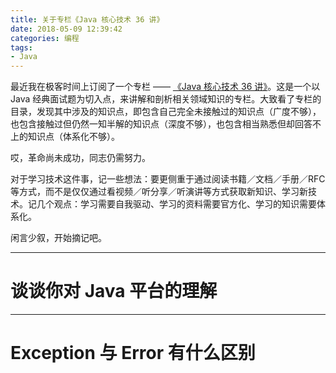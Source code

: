 ```yaml
---
title: 关于专栏《Java 核心技术 36 讲》
date: 2018-05-09 12:39:42
categories: 编程
tags:
- Java
---
```

最近我在极客时间上订阅了一个专栏 —— [《Java 核心技术 36 讲》](https://time.geekbang.org/column/intro/82)。<!-- more -->这是一个以 Java 经典面试题为切入点，来讲解和剖析相关领域知识的专栏。大致看了专栏的目录，发现其中涉及的知识点，即包含自己完全未接触过的知识点（广度不够），也包含接触过但仍然一知半解的知识点（深度不够），也包含相当熟悉但却回答不上的知识点（体系化不够）。

哎，革命尚未成功，同志仍需努力。

对于学习技术这件事，记一些想法：要更侧重于通过阅读书籍／文档／手册／RFC 等方式，而不是仅仅通过看视频／听分享／听演讲等方式获取新知识、学习新技术。记几个观点：学习需要自我驱动、学习的资料需要官方化、学习的知识需要体系化。

闲言少叙，开始摘记吧。

---

# 谈谈你对 Java 平台的理解

<!-- 这个问题可以从 Java 平台特性的角度回答

衍生问题：谈谈你对 Spring 生态的理解 -->

---

# Exception 与 Error 有什么区别

